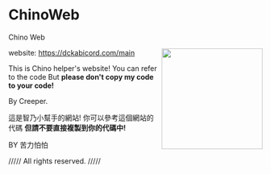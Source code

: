 # ChinoWeb
Chino Web
<html>
  <body>
<img align="right" src="https://cdn.discordapp.com/attachments/747997625973997648/866227259069300736/chino.jpg" height="200" width="200">
  
website: https://dckabicord.com/main

This is Chino helper's website!
You can refer to the code
But <b>please don't copy my code to your code!</b>

By Creeper.

這是智乃小幫手的網站!
你可以參考這個網站的代碼
<b>但請不要直接複製到你的代碼中!</b>

BY 苦力怕怕

///// All rights reserved. /////  
    </body>
  </html>
